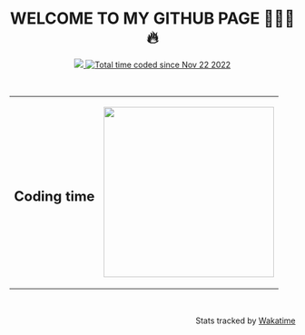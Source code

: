 <h1 align="center">WELCOME TO MY GITHUB PAGE 👨🏾‍💻 🔥</h1>
<p align="center"><a href="https://paypal.me/izy225?country">
    <img src="https://img.shields.io/badge/$-donate-ff69b4.svg?maxAge=2592000&amp;style=flat">
  </a><a href="https://wakatime.com/@af978f43-04a7-4c50-b149-8aab0b59dbca" ><img src="https://wakatime.com/badge/user/af978f43-04a7-4c50-b149-8aab0b59dbca.svg" alt="Total time coded since Nov 22 2022" /></a></p>
  

<br/>
<table align="center">
  <tr>
    <th>
      <h2 align="center">Coding time</h1>
    </th>
    <td>
      <p align="center"><a href="https://wakatime.com"><img src="https://wakatime.com/share/@isaackm225/cb165788-e5dc-46c8-9aac-20e130035874.png" height=300px/></a></p>      
    </td>
  </tr>
    <!--
  <tr>
    <th>
      <h2 align="center">Languages</h1>
    </th>
    <td>
      <p align="center"><a href="https://wakatime.com"><img src="https://wakatime.com/share/@isaackm225/b1a5da8d-af68-453c-9a86-75959df72e28.png" height=300px/></a></p>
    </td>
  </tr>
  <tr>
    <th>
      <h2 align="center">Operating System</h1>      
    </th>
    <td>
      <p align="center"><a href="https://wakatime.com"><img src="https://wakatime.com/share/@isaackm225/208c47d8-aaf6-4b52-8838-77466672484a.png" height=300px /></a></p>             
    </td>
  </tr>
-->
</table>
 <br/>
 
  
<p align="right">Stats tracked by <a href="https://wakatime.com/">Wakatime</a></p>

